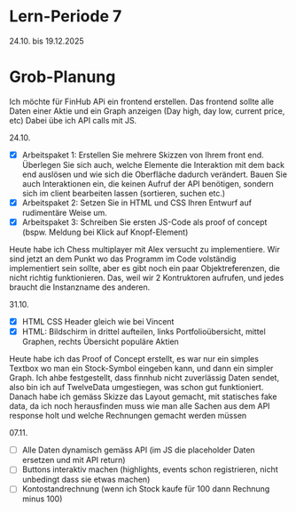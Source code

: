 # Lern-Periode 7
24.10. bis 19.12.2025

# Grob-Planung
Ich möchte für FinHub APi ein frontend erstellen.
Das frontend sollte alle Daten einer Aktie und ein Graph anzeigen (Day high, day low, current price, etc)
Dabei übe ich API calls mit JS.

24.10.
- [x] Arbeitspaket 1: Erstellen Sie mehrere Skizzen von Ihrem front end. Überlegen Sie sich auch, welche Elemente die Interaktion mit dem back end auslösen und wie sich die Oberfläche dadurch verändert. Bauen Sie auch Interaktionen ein, die keinen Aufruf der API benötigen, sondern sich im client bearbeiten lassen (sortieren, suchen etc.)
- [x] Arbeitspaket 2: Setzen Sie in HTML und CSS Ihren Entwurf auf rudimentäre Weise um.
- [x] Arbeitspaket 3: Schreiben Sie ersten JS-Code als proof of concept (bspw. Meldung bei Klick auf Knopf-Element)

Heute habe ich Chess multiplayer mit Alex versucht zu implementiere. Wir sind jetzt an dem Punkt wo das Programm im Code volständig implementiert sein sollte, aber es gibt noch ein paar Objektreferenzen, die nicht richtig funktionieren. Das, weil wir 2 Kontruktoren aufrufen, und jedes braucht die Instanzname des anderen.


31.10.
- [x] HTML CSS Header gleich wie bei Vincent
- [x] HTML: Bildschirm in drittel aufteilen, links Portfolioübersicht, mittel Graphen, rechts Übersicht populäre Aktien

Heute habe ich das Proof of Concept erstellt, es war nur ein simples Textbox wo man ein Stock-Symbol eingeben kann, und dann ein simpler Graph.
Ich ahbe festgestellt, dass finnhub nicht zuverlässig Daten sendet, also bin ich auf TwelveData umgestiegen, was schon gut funktioniert. Danach habe ich gemäss Skizze das Layout gemacht, mit statisches fake data, da ich noch herausfinden muss wie man alle Sachen aus dem API response holt und welche Rechnungen gemacht werden müssen

07.11.
- [ ] Alle Daten dynamisch gemäss API (im JS die placeholder Daten ersetzen und mit API return)
- [ ] Buttons interaktiv machen (highlights, events schon registrieren, nicht unbedingt dass sie etwas machen)
- [ ] Kontostandrechnung (wenn ich Stock kaufe für 100 dann Rechnung minus 100)
